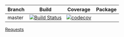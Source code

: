 | Branch        | Build           | Coverage           | Package           |
| ------------- |:-------------:|:-------------:|:-------------:|
| master      | [![Build Status](https://travis-ci.com/vtsyryuk/HackerRank-Java.svg?token=CMgxKAxmBRYb8Yp4nwe8&branch=master)](https://travis-ci.com/vtsyryuk/HackerRank-Java) | [![codecov](https://codecov.io/gh/vtsyryuk/HackerRank-Java/branch/master/graph/badge.svg?token=Z4NX1P3ELH)](https://codecov.io/gh/vtsyryuk/HackerRank-Java) |  |


[Requests](https://travis-ci.org/vtsyryuk/HackerRank-Java/requests)